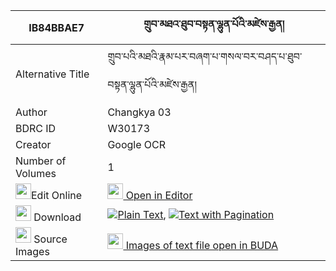 |IB84BBAE7|གྲུབ་མཐའ་ཐུབ་བསྟན་ལྷུན་པོའི་མཛེས་རྒྱན། 
| --- | --- 
|Alternative Title |གྲུབ་པའི་མཐའི་རྣམ་པར་བཞག་པ་གསལ་བར་བཤད་པ་ཐུབ་བསྟན་ལྷུན་པོའི་མཛེས་རྒྱན།
|Author| Changkya 03
|BDRC ID | W30173
|Creator | Google OCR
|Number of Volumes| 1
|<img width="25" src="https://img.icons8.com/color/25/000000/edit-property.png">Edit Online| [<img width="25" src="https://avatars.githubusercontent.com/u/45091458?s=200&v=4"> Open in Editor](http://editor.openpecha.org/IB84BBAE7)
|<img width="25" src="https://img.icons8.com/fluent/48/000000/download-2.png"/>  Download | [![](https://img.icons8.com/color/20/000000/txt.png)Plain Text](https://github.com/Openpecha/IB84BBAE7/releases/download/v1/drubta_tubten_lhunpo_i_dze_gye_plain_IB84BBAE7.zip), [![](https://img.icons8.com/color/20/000000/txt.png)Text with Pagination](https://github.com/Openpecha/IB84BBAE7/releases/download/v1/drubta_tubten_lhunpo_i_dze_gye_pages_IB84BBAE7.zip)
|<img width="25" src="https://img.icons8.com/plasticine/100/000000/pictures-folder.png"/>  Source Images | [<img width="25" src="https://library.bdrc.io/icons/BUDA-small.svg"> Images of text file open in BUDA](https://library.bdrc.io/show/bdr:W30173)